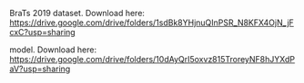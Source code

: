 BraTs 2019 dataset. Download here: https://drive.google.com/drive/folders/1sdBk8YHjnuQInPSR_N8KFX4OjN_jFcxC?usp=sharing

model. Download here: https://drive.google.com/drive/folders/10dAyQrI5oxvz815TroreyNF8hJYXdPaV?usp=sharing
